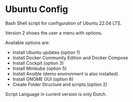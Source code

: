 # Ubuntu Config 

Bash Shell script for configuration of Ubuntu 22.04 LTS. 

Version 2 shows the user a menu with options. 

Available options are:
- Install Ubuntu updates (option 1) 
- Install Docker Community Edition and Docker Compose 
- Install Cockpit (option 3) 
- Install Minikube (option 5) 
- Install Ansible (demo environment is also installed) 
- Install GNOME GUI (option 6)
- Create Folder Structure and scripts (option 2) 

Script Language in current version is only Dutch. 


